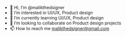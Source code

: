 - 👋 Hi, I’m @malikthedsigner
- 👀 I’m interested in UI/UX, Product design
- 🌱 I’m currently learning UI/UX, Product design
- 💞️ I’m looking to collaborate on Product design projects
- 📫 How to reach me malikthedsigner@gmail.com

<!---
malikthedsigner/malikthedsigner is a ✨ special ✨ repository because its `README.md` (this file) appears on your GitHub profile.
You can click the Preview link to take a look at your changes.
--->
